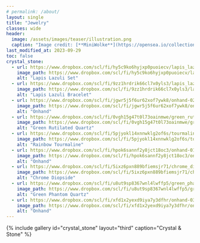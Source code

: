 ```yaml
---
# permalink: /about/
layout: single
title: "Jewelry"
classes: wide
header:
  image: /assets/images/teaser/illustration.png
  caption: "Image credit: [**MiniWolke**](https://opensea.io/collection/clother)"
last_modified_at: 2023-09-29
toc: false
crystal_stone:    
  - url: https://www.dropbox.com/scl/fi/hy5c9ko6hyjxp0puoiecv/lapis_lazuli-01.jpg?rlkey=xsczcgahphh5q0tqmsjg1etto&raw=1
    image_path: https://www.dropbox.com/scl/fi/hy5c9ko6hyjxp0puoiecv/lapis_lazuli-01.jpg?rlkey=xsczcgahphh5q0tqmsjg1etto&raw=1
    alt: "Lapis Lazuli Set"
  - url: https://www.dropbox.com/scl/fi/9zz1hrdrik66cl7x0yls3/lapis_lazuli-02.jpg?rlkey=aicnvezczdm1d2fvu34l9jijb&raw=1
    image_path: https://www.dropbox.com/scl/fi/9zz1hrdrik66cl7x0yls3/lapis_lazuli-02.jpg?rlkey=aicnvezczdm1d2fvu34l9jijb&raw=1
    alt: "Lapis Lazuli Bracelet"
  - url: https://www.dropbox.com/scl/fi/jgwr5j5f6ur62xof7ywk8/onhand-02.jpg?rlkey=wbeae7vq9w198z415zmwkw77o&raw=1
    image_path: https://www.dropbox.com/scl/fi/jgwr5j5f6ur62xof7ywk8/onhand-02.jpg?rlkey=wbeae7vq9w198z415zmwkw77o&raw=1
    alt: "Onhand"
  - url: https://www.dropbox.com/scl/fi/0vgh15g47t0l73oainmwe/green_rutilated_quartz-01.jpg?rlkey=eevsafs3csft8k5rwh9txofq3&raw=1
    image_path: https://www.dropbox.com/scl/fi/0vgh15g47t0l73oainmwe/green_rutilated_quartz-01.jpg?rlkey=eevsafs3csft8k5rwh9txofq3&raw=1
    alt: "Green Rutilated Quartz"
  - url: https://www.dropbox.com/scl/fi/5pjyokl14xnnwklg2of6s/tourmaline-01.jpg?rlkey=zj1lp2ze8t9vsp4ir5xpmubf3&raw=1
    image_path: https://www.dropbox.com/scl/fi/5pjyokl14xnnwklg2of6s/tourmaline-01.jpg?rlkey=zj1lp2ze8t9vsp4ir5xpmubf3&raw=1
    alt: "Rainbow Tourmaline"
  - url: https://www.dropbox.com/scl/fi/hpok6sannf2y8jct18oc3/onhand-01.jpg?rlkey=3a6z1ceb2zoymtjgqgxzyjpdg&raw=1
    image_path: https://www.dropbox.com/scl/fi/hpok6sannf2y8jct18oc3/onhand-01.jpg?rlkey=3a6z1ceb2zoymtjgqgxzyjpdg&raw=1
    alt: "Onhand"
  - url: https://www.dropbox.com/scl/fi/5ixz6pxn889bfiemsjr71/chrome_diopside-01.jpg?rlkey=vpgddi52sqgr74l9a41rcp41i&raw=1
    image_path: https://www.dropbox.com/scl/fi/5ixz6pxn889bfiemsjr71/chrome_diopside-01.jpg?rlkey=vpgddi52sqgr74l9a41rcp41i&raw=1
    alt: "Chrome Diopside"
  - url: https://www.dropbox.com/scl/fi/u8ut9sp8367wnl4lwffp5/green_phantom_quartz-01.jpg?rlkey=zo68tluw062d913mntwau0sv8&raw=1
    image_path: https://www.dropbox.com/scl/fi/u8ut9sp8367wnl4lwffp5/green_phantom_quartz-01.jpg?rlkey=zo68tluw062d913mntwau0sv8&raw=1
    alt: "Green Phantom Quartz"
  - url: https://www.dropbox.com/scl/fi/xfd1x2yexd9iya7y3dfhr/onhand-03.jpg?rlkey=0j2yz9x2sdchutqsmtrjfwxjt&raw=1
    image_path: https://www.dropbox.com/scl/fi/xfd1x2yexd9iya7y3dfhr/onhand-03.jpg?rlkey=0j2yz9x2sdchutqsmtrjfwxjt&raw=1
    alt: "Onhand"
---
```




{% include gallery id="crystal_stone" layout="third" caption="Crystal & Stone" %}